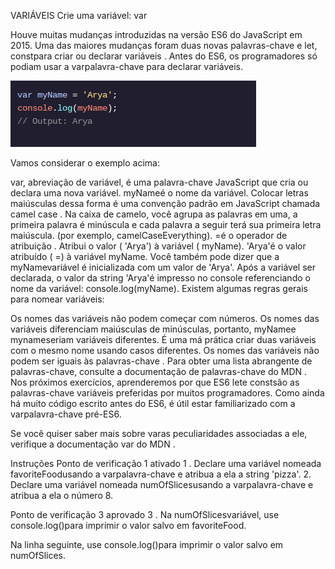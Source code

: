 VARIÁVEIS
Crie uma variável: var

Houve muitas mudanças introduzidas na versão ES6 do JavaScript em 2015. Uma das maiores mudanças foram duas novas palavras-chave e let, constpara criar ou declarar variáveis ​​. Antes do ES6, os programadores só podiam usar a varpalavra-chave para declarar variáveis.

<img src="var.png">

Vamos considerar o exemplo acima:

var, abreviação de variável, é uma palavra-chave JavaScript que cria ou declara uma nova variável.
myNameé o nome da variável. Colocar letras maiúsculas dessa forma é uma convenção padrão em JavaScript chamada camel case . Na caixa de camelo, você agrupa as palavras em uma, a primeira palavra é minúscula e cada palavra a seguir terá sua primeira letra maiúscula. (por exemplo, camelCaseEverything).
=é o operador de atribuição . Atribui o valor ( 'Arya') à variável ( myName).
'Arya'é o valor atribuído ( =) à variável myName. Você também pode dizer que a myNamevariável é inicializada com um valor de 'Arya'.
Após a variável ser declarada, o valor da string 'Arya'é impresso no console referenciando o nome da variável: console.log(myName).
Existem algumas regras gerais para nomear variáveis:

Os nomes das variáveis ​​não podem começar com números.
Os nomes das variáveis ​​diferenciam maiúsculas de minúsculas, portanto, myNamee mynameseriam variáveis ​​diferentes. É uma má prática criar duas variáveis ​​com o mesmo nome usando casos diferentes.
Os nomes das variáveis ​​não podem ser iguais às palavras-chave . Para obter uma lista abrangente de palavras-chave, consulte a documentação de palavras-chave do MDN .
Nos próximos exercícios, aprenderemos por que ES6 lete constsão as palavras-chave variáveis ​​preferidas por muitos programadores. Como ainda há muito código escrito antes do ES6, é útil estar familiarizado com a varpalavra-chave pré-ES6.

Se você quiser saber mais sobre varas peculiaridades associadas a ele, verifique a documentação var do MDN .

Instruções
Ponto de verificação 1 ativado
1 .
Declare uma variável nomeada favoriteFoodusando a varpalavra-chave e atribua a ela a string 'pizza'.
2.
Declare uma variável nomeada numOfSlicesusando a varpalavra-chave e atribua a ela o número 8.

Ponto de verificação 3 aprovado
3 .
Na numOfSlicesvariável, use console.log()para imprimir o valor salvo em favoriteFood.

Na linha seguinte, use console.log()para imprimir o valor salvo em numOfSlices.